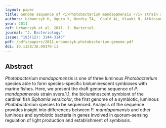 ```yaml
---
layout: paper
title: Genome sequence of <i>Photobacterium mandapamensis </i> strain svers.1.1, the bioluminescent symbiont of the cardinal fish <i>Siphamia versicolor</i>
authors: Urbanczyk H, Ogura Y, Hendry TA,  Gould AL, Kiwaki N, Atkinson JT, Hayashi T,  Dunlap PV
year: 2011
ref: Urbanczyk et al. 2011. J. Bacteriol.
journal: "J. Bacteriology"
issue: "193(12): 3144-3145"
pdf: /pdfs/papers/2011_urbanczyk-photobacterium-genome.pdf
doi: 10.1128/JB.00370-11
---
```


## Abstract

<i>Photobacterium mandapamensis</i> is one of three luminous <i>Photobacterium</i> species able to form species-specific bioluminescent symbioses with marine fishes. Here, we present the draft genome sequence of <i>P. mandapamensis</i> strain svers.1.1, the bioluminescent symbiont of the cardinal fish <i>Siphamia versicolor</i>, the first genome of a symbiotic, luminous <i>Photobacterium</i> species to be sequenced. Analysis of the sequence provides insight into differences between <i>P. mandapamensis</i> and other luminous and symbiotic bacteria in genes involved in quorum-sensing regulation of light production and establishment of symbiosis.